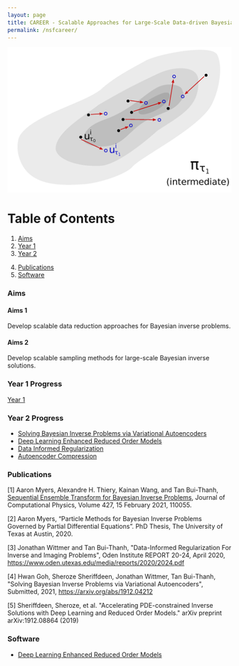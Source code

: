 ```yaml
---
layout: page
title: CAREER - Scalable Approaches for Large-Scale Data-driven Bayesian Inverse Problems in High Dimensional Parameter Spaces
permalink: /nsfcareer/
---
```

![Title](/assets/figures/y1/title.png)

# Table of Contents
1. [Aims](/nsfcareer/#aims)
2. [Year 1](/nsfcareer/#year1)
3. [Year 2](/nsfcareer/#year2)
<!--
  <>  - [Hwan Goh](/hwannsf)
  <>  - [Sheroze Sheriffdeen](/sherozensf)
  <>  - [Jonathan Wittmer](/jonnsf)
  <>     - [Data Informed Regularization](/jonnsf/#di-heading)
  <>     - [Autoencoder Compression](/jonnsf/#compression-heading)
-->
4. [Publications](/nsfcareer/#publications)
5. [Software](/nsfcareer/#software)

### Aims<a name="aims"></a>

#### Aims 1
Develop scalable data reduction approaches for Bayesian inverse problems.

#### Aims 2
Develop scalable sampling methods for large-scale Bayesian inverse solutions.

### Year 1 Progress<a name="year1"></a>

[Year 1](/y1progress)
### Year 2 Progress<a name="year2"></a>

- [Solving Bayesian Inverse Problems via Variational Autoencoders](/hwannsf)
- [Deep Learning Enhanced Reduced Order Models](/sherozensf)
- [Data Informed Regularization](/jonnsf/#di-heading)
- [Autoencoder Compression](/jonnsf/#compression-heading)
<!---
<> - [Jonathan Wittmer](/jonnsf)
<>    1. [Data Informed Regularization](/jonnsf/#di-heading)
<>   2. [Autoencoder Compression](/jonnsf/#compression-heading)
-->
### Publications<a name="publications"></a>

[1] Aaron Myers, Alexandre H. Thiery, Kainan Wang, and Tan Bui-Thanh, [Sequential Ensemble Transform for Bayesian Inverse Problems](https://arxiv.org/pdf/1909.09591.pdf), Journal of Computational Physics, Volume 427, 15 February 2021, 110055.

[2] Aaron Myers, “Particle Methods for Bayesian Inverse Problems Governed by Partial Differential Equations”. PhD Thesis, The University of Texas at Austin, 2020.

[3] Jonathan Wittmer and Tan Bui-Thanh, "Data-Informed Regularization For Inverse and Imaging Problems", Oden Institute REPORT 20-24, April 2020, https://www.oden.utexas.edu/media/reports/2020/2024.pdf

[4] Hwan Goh, Sheroze Sheriffdeen, Jonathan Wittmer, Tan Bui-Thanh, "Solving Bayesian Inverse Problems via Variational Autoencoders", Submitted, 2021, https://arxiv.org/abs/1912.04212

[5] Sheriffdeen, Sheroze, et al. "Accelerating PDE-constrained Inverse Solutions with Deep Learning and Reduced Order Models." arXiv preprint arXiv:1912.08864 (2019)

### Software<a name="software"></a>

- [Deep Learning Enhanced Reduced Order Models](https://github.com/sheroze1123/BayesianInferenceDL)
